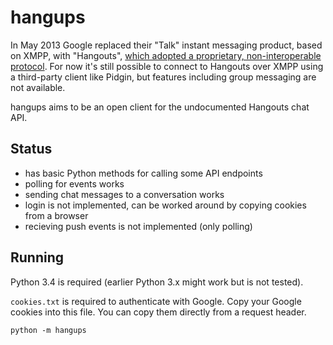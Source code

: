 # hangups

In May 2013 Google replaced their "Talk" instant messaging product, based on
XMPP, with "Hangouts", [which adopted a proprietary, non-interoperable
protocol](https://www.eff.org/deeplinks/2013/05/google-abandons-open-standards-instant-messaging).
For now it's still possible to connect to Hangouts over XMPP using a
third-party client like Pidgin, but features including group messaging are not
available.

hangups aims to be an open client for the undocumented Hangouts chat API.

## Status

* has basic Python methods for calling some API endpoints
* polling for events works
* sending chat messages to a conversation works
* login is not implemented, can be worked around by copying cookies from a
  browser
* recieving push events is not implemented (only polling)

## Running

Python 3.4 is required (earlier Python 3.x might work but is not tested).

`cookies.txt` is required to authenticate with Google. Copy your Google cookies
into this file. You can copy them directly from a request header.

```
python -m hangups
```
